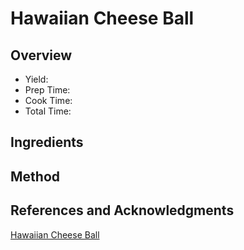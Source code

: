 # Hawaiian Cheese Ball

## Overview

- Yield:
- Prep Time:
- Cook Time:
- Total Time:

## Ingredients


## Method



## References and Acknowledgments

[Hawaiian Cheese Ball](http://www.the-girl-who-ate-everything.com/2014/12/hawaiian-cheese-ball.html)
